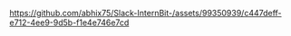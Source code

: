

https://github.com/abhix75/Slack-InternBit-/assets/99350939/c447deff-e712-4ee9-9d5b-f1e4e746e7cd

